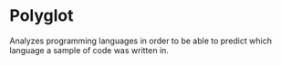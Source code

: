 # Polyglot

Analyzes programming languages in order to be able to predict which language a sample of code was written in.
